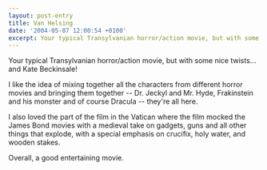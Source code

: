 ```yaml
---
layout: post-entry
title: Van Helsing
date: '2004-05-07 12:00:54 +0100'
excerpt: Your typical Transylvanian horror/action movie, but with some nice twists... and Kate Beckinsale!
---
```

Your typical Transylvanian horror/action movie, but with some nice twists... and Kate Beckinsale!

I like the idea of mixing together all the characters from different horror movies and bringing them together -- Dr. Jeckyl and Mr. Hyde, Frakinstein and his monster and of course Dracula -- they're all here.

I also loved the part of the film in the Vatican where the film mocked the James Bond movies with a medieval take on gadgets, guns and all other things that explode, with a special emphasis on crucifix, holy water, and wooden stakes.

Overall, a good entertaining movie.